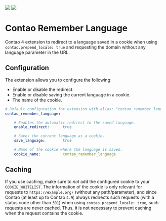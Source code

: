 [![](https://img.shields.io/packagist/v/inspiredminds/contao-remember-language.svg)](https://packagist.org/packages/inspiredminds/contao-remember-language)
[![](https://img.shields.io/packagist/dt/inspiredminds/contao-remember-language.svg)](https://packagist.org/packages/inspiredminds/contao-remember-language)

Contao Remember Language
=====================

Contao 4 extension to redirect to a language saved in a cookie when using `contao.prepend_locale: true` and requesting the domain without any language parameter in the URL.

## Configuration

The extension allows you to configure the following:

* Enable or disable the redirect.
* Enable or disable saving the current language in a cookie.
* The name of the cookie.

```yml
# Default configuration for extension with alias: "contao_remember_language"
contao_remember_language:

    # Enables the automatic redirect to the saved language.
    enable_redirect:      true

    # Saves the current language as a cookie.
    save_language:        true

    # Name of the cookie where the language is saved.
    cookie_name:          contao_remember_language
```

## Caching

If you use caching, make sure to _not_ add the configured cookie to your `COOKIE_WHITELIST`. The information of the cookie is only relevant for requests to `https://example.org/` (without any path/parameter), and since Contao (at least up to Contao `4.9`) always redirects such requests (with a status code other than `301`) when using `contao.prepend_locale: true`, such requests are never cached. Thus, it is not necessary to prevent caching when the request contains the cookie.
